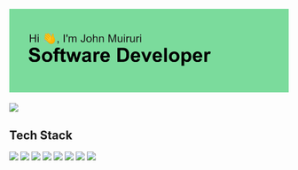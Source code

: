 ![Header](https://github.com/jontelov/jontelov/blob/main/header.png "Header")
<!-- (https://some-url.dev/) -->
<!-- Stats -->
<img align="center" src="https://github-readme-stats.vercel.app/api//?username=jontelov&theme=merko&show_icons=true" />
<!-- Repo stats -->

<!-- [![Readme Card](https://github-readme-stats.vercel.app/api/pin/?username=jontelov&repo=tg_ytautpost)](https://github.com/jontelov/tg_ytautpost) -->

## Tech Stack

![](https://img.shields.io/badge/code-php-blue?style=flat&logo=php)
![](https://img.shields.io/badge/code-javascript-yellow?style=flat&logo=javascript)
![](https://img.shields.io/badge/code-html-crimson?style=flat&logo=html)
![](https://img.shields.io/badge/code-css-skyblue?style=flat&logo=css)
![](https://img.shields.io/badge/code-laravel-red?style=flat&logo=laravel) 
![](https://img.shields.io/badge/code-nodejs-green?style=flat&logo=nodejs)
![](https://img.shields.io/badge/code-vuejs-darkgreen?style=flat&logo=vuejs)
![](https://img.shields.io/badge/code-java-orange?style=flat&logo=java)

<!--
**jontelov/jontelov** is a ✨ _special_ ✨ repository because its `README.md` (this file) appears on your GitHub profile.

Here are some ideas to get you started:

- 🔭 I’m currently working on ...
- 🌱 I’m currently learning ...
- 👯 I’m looking to collaborate on ...
- 🤔 I’m looking for help with ...
- 💬 Ask me about ...
- 📫 How to reach me: ...
- 😄 Pronouns: ...
- ⚡ Fun fact: ...
-->
